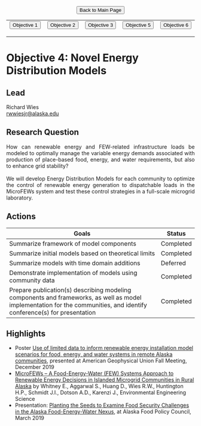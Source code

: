 <form action="https://mjc55.github.io/MicroFEWs_Legacy/" align="center" style="bold">
<input type="submit" value="Back to Main Page" />
</form>


<p align="center" text-align="center"><table style="border-collapse: collapse; border: none;">
  <tr width="100%" style="border: none;">
    <td width="400" style="border: none;"> <form action="https://mjc55.github.io/MicroFEWs_Legacy/Objectives/Objective_1" align="center"><input type="submit" value="Objective 1" /></form> </td>
    <td width="400" style="border: none;"> <form action="https://mjc55.github.io/MicroFEWs_Legacy/Objectives/Objective_2" align="center"><input type="submit" value="Objective 2" /></form>  </td>
    <td width="400" style="border: none;"> <form action="https://mjc55.github.io/MicroFEWs_Legacy/Objectives/Objective_3" align="center"><input type="submit" value="Objective 3" /></form> </td>
    <td width="400" style="border: none;"> <form action="https://mjc55.github.io/MicroFEWs_Legacy/Objectives/Objective_5" align="center"><input type="submit" value="Objective 5" /></form> </td>
    <td width="400" style="border: none;"> <form action="https://mjc55.github.io/MicroFEWs_Legacy/Objectives/Objective_6" align="center"><input type="submit" value="Objective 6" /></form> </td>
  </tr>
</table></p>



# Objective 4: Novel Energy Distribution Models

## Lead
Richard Wies <br/>
rwwiesjr@alaska.edu

## Research Question
<div style="text-align: justify"> 
How can renewable energy and FEW-related infrastructure loads be modeled to optimally manage the variable energy demands associated with production of place-based food, 
energy, and water requirements, but also to enhance grid stability?
  <br> <br>
We will develop Energy Distribution Models for each community to optimize the control of renewable energy generation to dispatchable loads in the MicroFEWs system and 
test these control strategies in a full-scale microgrid laboratory.
</div>
 

 
## Actions


| Goals | Status |
|---   |---  |
| Summarize framework of model components	| Completed | 
| Summarize initial models based on theoretical limits	| Completed |
| Summarize models with time domain additions	| Deferred |
| Demonstrate implementation of models using community data	| Completed |
| Prepare publication(s) describing modeling components and frameworks, as well as model implementation for the communities, and identify conference(s) for presentation	| Completed |


## Highlights

* Poster [Use of limited data to inform renewable energy installation model scenarios for food, energy, and water systems in remote Alaska communities](agu19_few_cord_poster_kar_wies.pdf), presented at American Geophysical Union Fall Meeting, December 2019 
* [MicroFEWs – A Food-Energy-Water (FEW) Systems Approach to Renewable Energy Decisions in Islanded Microgrid Communities in Rural Alaska](https://www.liebertpub.com/doi/10.1089/ees.2019.0055) by Whitney E., Aggarwal S., Huang D., Wies R.W., Huntington H.P., Schmidt J.I., Dotson A.D., Karenzi J., Environmental Engineering Science
* Presentation: [Planting the Seeds to Examine Food Security Challenges in the Alaska Food-Energy-Water Nexus](afpc_final_03072019.pdf), at Alaska Food Policy Council, March 2019

